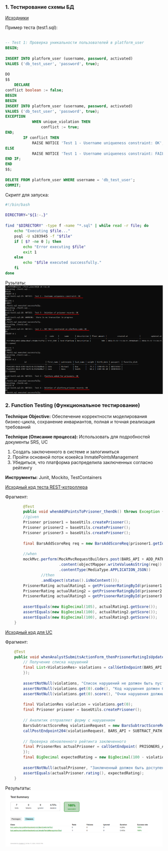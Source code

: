 ### 1. Тестирование схемы БД



[Исходники](https://github.com/dianainya/Software-engineering-methodology/tree/main/test/sql-scripts)

Пример теста (test1.sql):

```sql

-- Test 1: Проверка уникальности пользователей в platform_user
BEGIN;

INSERT INTO platform_user (username, password, activated)
VALUES ('db_test_user', 'password', true);

DO
$$
    DECLARE
conflict boolean := false;
BEGIN
BEGIN
INSERT INTO platform_user (username, password, activated)
VALUES ('db_test_user', 'password', true);
EXCEPTION
            WHEN unique_violation THEN
                conflict := true;
END;
        IF conflict THEN
            RAISE NOTICE 'Test 1 - Username uniqueness constraint: OK';
ELSE
            RAISE NOTICE 'Test 1 - Username uniqueness constraint: FAILED';
END IF;
END
$$;

DELETE FROM platform_user WHERE username = 'db_test_user';
COMMIT;

```
Скрипт для запуска:

```bash
#!/bin/bash

DIRECTORY="${1:-.}"

find "$DIRECTORY" -type f -name "*.sql" | while read -r file; do
    echo "Executing $file..."
    psql -U s283945 -f "$file"
    if [ $? -ne 0 ]; then
        echo "Error executing $file"
        exit 1
    else
        echo "$file executed successfully."
    fi
done

```

Рузьтаты:
![img.png](resources/res_db.png)

### 2.  Function Testing (Функциональное тестирование)

**Technique Objective:** Обеспечение корректности моделирования бизнес-цикла, сохранение инвариантов, полная и точная реализация требований

**Technique (Описание процесса):**
Использовать для подробностей документы SRS, UC
1. Создать заключенного в системе и залогиниться
2. Пройти основной поток юзкейса InmatePointsManagement 
3. Убедиться, что платформа распределила заключенных согласно рейтингу
   
**Инструменты:** Junit, Mockito, TestContainers

[Исходный код теста REST-котроллера](https://github.com/dianainya/platform-backend/blob/main/src/test/java/test/sadiva/mpi/platformbackend/rest/BarsControllerTest.java)

Фрагмент:
```java
        @Test
        public void whenAddPointsToPrisoner_thenOk() throws Exception {
        //given
        Prisoner prisoner1 = baseUtils.createPrisoner();
        Prisoner prisoner2 = baseUtils.createPrisoner();
        Prisoner prisoner3 = baseUtils.createPrisoner();

        final BarsAddScoreReq req = new BarsAddScoreReq(prisoner1.getId(), 5);

        //when
        mockMvc.perform(MockMvcRequestBuilders.post(BARS_API + ADD_PATH)
                        .content(objectMapper.writeValueAsString(req))
                        .contentType(MediaType.APPLICATION_JSON))
                //then
                .andExpect(status().isNoContent());
        PrisonerRating actualRating1 = getPrisonerRatingById(prisoner1.getId());
        PrisonerRating actualRating2 = getPrisonerRatingById(prisoner2.getId());
        PrisonerRating actualRating3 = getPrisonerRatingById(prisoner3.getId());

        assertEquals(new BigDecimal(105), actualRating1.getScore());
        assertEquals(new BigDecimal(100), actualRating2.getScore());
        assertEquals(new BigDecimal(100), actualRating3.getScore());
    }
```
[Исходный код для UC](https://github.com/dianainya/platform-backend/blob/main/src/test/java/test/sadiva/mpi/platformbackend/e2e/InmatePointsManagementTest.java)

Фрагмент:
```java
    @Test
    public void whenAnalystSubmitsActionForm_thenPrisonerRatingIsUpdated_andAdminCanView() throws Exception {
        // Получение списка нарушений
        final List<ViolationRes> violations = callGetEndpoint(BARS_API + VIOLATIONS_PATH, new TypeReference<>() {
        });

        assertNotNull(violations, "Список нарушений не должен быть пустым");
        assertNotNull(violations.get(0).code(), "Код нарушения должен быть задан");
        assertNotNull(violations.get(0).score(), "Очки нарушения должны быть заданы");

        final ViolationRes violation = violations.get(0);
        final Prisoner prisoner = baseUtils.createPrisoner();

        // Аналитик отправляет форму с нарушением
        BarsSubtractScoreReq violationRequest = new BarsSubtractScoreReq(prisoner.getId(), violation.code());
        callPostEndpoint204(violationRequest, BARS_API + SUBTRACT_PATH);

        // Проверка обновленного рейтинга заключенного
        final PrisonerRes actualPrisoner = callGetEndpoint( PRISONERS_API + "/" + prisoner.getId(), new TypeReference<>() {
        });
        final BigDecimal expectedRating = new BigDecimal(100 - violation.score());

        assertNotNull(actualPrisoner, "Заключенный должен быть доступен.");
        assertEquals(actualPrisoner.rating(), expectedRating);
    }
```
Результаты:
![img.png](resources/res_intr.png)